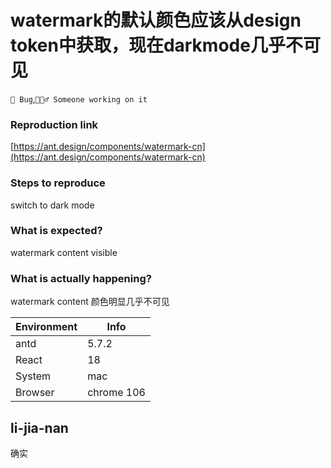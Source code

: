# watermark的默认颜色应该从design token中获取，现在darkmode几乎不可见

`🐛 Bug`,`👷🏻‍♂️ Someone working on it`

### Reproduction link

[https://ant.design/components/watermark-cn](https://ant.design/components/watermark-cn)

### Steps to reproduce

switch to dark mode

### What is expected?

watermark content visible

### What is actually happening?

watermark content 颜色明显几乎不可见

| Environment | Info       |
| ----------- | ---------- |
| antd        | 5.7.2      |
| React       | 18         |
| System      | mac        |
| Browser     | chrome 106 |

<!-- generated by ant-design-issue-helper. DO NOT REMOVE -->

## li-jia-nan

确实
